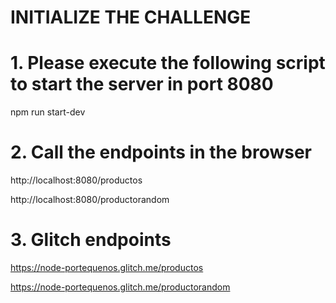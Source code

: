 # INITIALIZE THE CHALLENGE

# 1. Please execute the following script to start the server in port 8080
npm run start-dev

# 2. Call the endpoints in the browser

http://localhost:8080/productos

http://localhost:8080/productorandom


# 3. Glitch endpoints 

https://node-portequenos.glitch.me/productos

https://node-portequenos.glitch.me/productorandom

